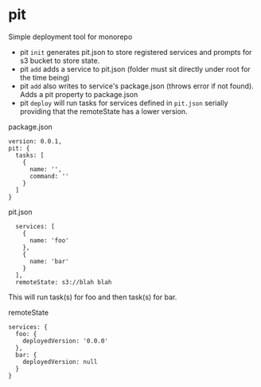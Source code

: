 # pit
Simple deployment tool for monorepo

- pit `init` generates pit.json to store registered services and prompts for s3 bucket to store state.
- pit `add` adds a service to pit.json (folder must sit directly under root for the time being)
- pit `add` also writes to service's package.json (throws error if not found). Adds a pit property to package.json
- pit `deploy` will run tasks for services defined in `pit.json` serially providing that the remoteState has a lower version.

package.json
```
version: 0.0.1,
pit: {
  tasks: [
    {
      name: '',
      command: ''
    }
  ]
}
```

pit.json
```
  services: [
    {
      name: 'foo'
    },
    {
      name: 'bar'
    }
  ],
  remoteState: s3://blah blah
```
This will run task(s) for foo and then task(s) for bar.

remoteState
```
services: {
  foo: {
    deployedVersion: '0.0.0'
  },
  bar: {
    deployedVersion: null
  }
}
```
